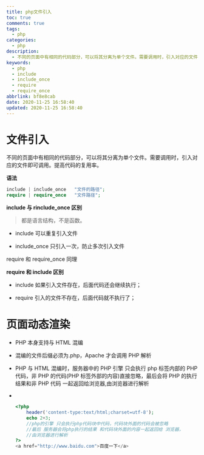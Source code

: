 ```yaml
---
title: php文件引入
toc: true
comments: true
tags:
  - php
categories:
  - php
description:
  - 不同的页面中有相同的代码部分，可以将其分离为单个文件。需要调用时，引入对应的文件即可调用。提高代码的复用率。
keywords:
  - php
  - include
  - include_once
  - require
  - require_once
abbrlink: bf8e8cab
date: 2020-11-25 16:58:40
updated: 2020-11-25 16:58:40
---
```


# 文件引入

​ 不同的页面中有相同的代码部分，可以将其分离为单个文件。需要调用时，引入对应的文件即可调用。提高代码的复用率。

<!-- more -->

**语法**

```php
include | include_once   "文件的路径";
require | require_once   "文件路径";
```

**include 与 rinclude_once 区别**

> 都是语言结构，不是函数。

- include 可以重复引入文件

- include_once 只引入一次，防止多次引入文件

require 和 require_once 同理

**require 和 include 区别**

- include 如果引入文件存在，后面代码还会继续执行；

- require 引入的文件不存在，后面代码就不执行了；

# 页面动态渲染

- PHP 本身支持与 HTML 混编

- 混编的文件后缀必须为.php，Apache 才会调用 PHP 解析

- PHP 与 HTML 混编时，服务器中的 PHP 引擎 只会执行 php 标签内部的 PHP 代码，非 PHP 的代码(PHP 标签外部的内容)直接忽略，最后会将 PHP 的执行结果和非 PHP 代码 一起返回给浏览器,由浏览器进行解析

- ​

  ```php
  <?php
      header('content-type:text/html;charset=utf-8');
      echo 2+3;
      //php的引擎 只会执行php代码块中代码，代码块外面的代码会被忽略
      //最后 服务器会将php执行的结果 和代码块外面的内容一起返回给 浏览器，
      //由浏览器进行解析
  ?>
  <a href="http://www.baidu.com">百度一下</a>
  ```
